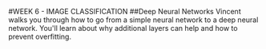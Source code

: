 #WEEK 6 - IMAGE CLASSIFICATION
##Deep Neural Networks
Vincent walks you through how to go from a simple neural network to a deep neural network. You'll learn about why additional layers can help and how to prevent overfitting.